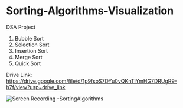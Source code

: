 # Sorting-Algorithms-Visualization
DSA Project
1. Bubble Sort 
2. Selection Sort
3. Insertion Sort
4. Merge Sort
5. Quick Sort

   
Drive Link:  https://drive.google.com/file/d/1p9fsoS7DYu0vQKnTlYmHG7DRUgR9-h7f/view?usp=drive_link
   
![Screen Recording -SortingAlgorithms](https://github.com/user-attachments/assets/a32d9979-cb1d-4b4b-9dcf-684576d484f4)



   
